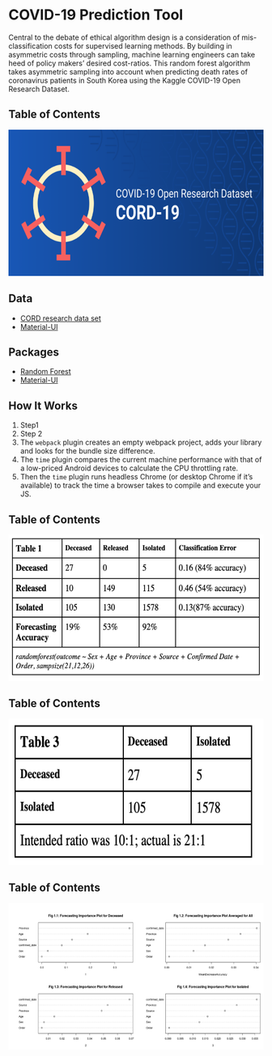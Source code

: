 # COVID-19 Prediction Tool

Central to the debate of ethical algorithm design is a consideration of mis-classification costs for supervised learning methods. By building in asymmetric costs through sampling, machine learning engineers can take heed of policy makers’ desired cost-ratios. This random forest algorithm takes asymmetric sampling into account when predicting death rates of coronavirus patients in South Korea using the Kaggle COVID-19 Open Research Dataset.

## Table of Contents

<p align="center">
<img src="https://github.com/katjanewilson/CORD-Random-Forest/blob/master/images/covid.png"
  alt="Size Limit comment in pull request about bundle size changes"
  width="686" height="289">
</p>


[GitHub action]: https://github.com/andresz1/size-limit-action
[cult-img]:      http://cultofmartians.com/assets/badges/badge.svg
[cult]:          http://cultofmartians.com/tasks/size-limit-config.html

## Data

* [CORD research data set](https://github.com/mobxjs/mobx)
* [Material-UI](https://github.com/callemall/material-ui)

## Packages

* [Random Forest](https://github.com/mobxjs/mobx)
* [Material-UI](https://github.com/callemall/material-ui)


## How It Works

1. Step1
2. Step 2
3. The `webpack` plugin creates an empty webpack project, adds your library
   and looks for the bundle size difference.
4. The `time` plugin compares the current machine performance with that of
   a low-priced Android devices to calculate the CPU throttling rate.
5. Then the `time` plugin runs headless Chrome (or desktop Chrome if it’s
   available) to track the time a browser takes to compile and execute your JS.
   


## Table of Contents

<p align="center">
<img src="https://github.com/katjanewilson/CORD-Random-Forest/blob/master/images/confusion_table1.png"
  alt="Size Limit comment in pull request about bundle size changes"
  width="686" height="289">
</p>


## Table of Contents

<p align="center">
<img src="https://github.com/katjanewilson/CORD-Random-Forest/blob/master/images/confusion_table2.png"
  alt="Size Limit comment in pull request about bundle size changes"
  width="686" height="289">
</p>


## Table of Contents

<p align="center">
<img src="https://github.com/katjanewilson/CORD-Random-Forest/blob/master/images/forecasting_importance.png"
  alt="Size Limit comment in pull request about bundle size changes"
  width="686" height="289">
</p>
